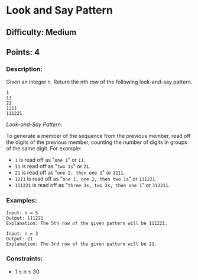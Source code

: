 # Look and Say Pattern
## Difficulty: Medium
## Points: 4
### Description:
Given an integer n. Return the nth row of the following look-and-say pattern.
```
1
11
21
1211
111221
```
*Look-and-Say Pattern:*

To generate a member of the sequence from the previous member, read off the digits of the previous member, counting the number of digits in groups of the same digit. For example:

- `1` is read off as "`one 1`" or `11`.
- `11` is read off as "`two 1s`" or `21`.
- `21` is read off as "`one 2, then one 1`" or `1211`.
- `1211` is read off as "`one 1, one 2, then two 1s`" or `111221`.
- `111221` is read off as "`three 1s, two 2s, then one 1`" or `312211`.

### Examples:
```
Input: n = 5
Output: 111221
Explanation: The 5th row of the given pattern will be 111221.
```
```
Input: n = 3
Output: 21
Explanation: The 3rd row of the given pattern will be 21.
```

### Constraints:
- 1 ≤ n ≤ 30
